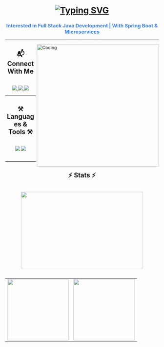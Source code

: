 <h1 align="center">
   <a href="https://git.io/typing-svg">
     <img src="https://readme-typing-svg.herokuapp.com?font=Fira+Code&pause=1000&width=435&lines=Hi+There!+I'm+Tirth+Makadia!" alt="Typing SVG" />
   </a>
</h1>
<h3 align="center">
   <span style="color:#3b82f6;">
       Interested in Full Stack Java Development | With Spring Boot & Microservices
   </span>
</h3>


<hr>

<!-- Coding GIF on Right -->
<img align="right" alt="Coding" width="400" 
     src="https://images.squarespace-cdn.com/content/v1/5769fc401b631bab1addb2ab/1541580611624-TE64QGKRJG8SWAIUS7NS/ke17ZwdGBToddI8pDm48kPoswlzjSVMM-SxOp7CV59BZw-zPPgdn4jUwVcJE1ZvWQUxwkmyExglNqGp0IvTJZamWLI2zvYWH8K3-s_4yszcp2ryTI0HqTOaaUohrI8PI6FXy8c9PWtBlqAVlUS5izpdcIXDZqDYvprRqZ29Pw0o/coding-freak.gif">

<!-- Connect With Me -->
<div align="center"> 
   <h2>📬 Connect With Me</h2><br>
  <a href="mailto:tirthmakadia2006@gmail.com">
    <img src="https://img.shields.io/badge/Gmail-333333?style=for-the-badge&logo=gmail&logoColor=red" />
  </a>
  <a href="https://www.linkedin.com/in/tirth-makadia-769b0931b/" target="_blank">
    <img src="https://img.shields.io/badge/LinkedIn-0077B5?style=for-the-badge&logo=linkedin&logoColor=white" />
  </a>
  <a href="https://www.instagram.com/tirthmakadia22" target="_blank">
    <img src="https://img.shields.io/badge/Instagram-E4405F?style=for-the-badge&logo=instagram&logoColor=white" />
   </a>
</div>

<hr>

<h2 align="center">⚒️ Languages & Tools ⚒️</h2>

<br/>

<div align="center">
  <img src="https://skillicons.dev/icons?i=java,mysql,html,css,c,cpp" />
  <img src="https://skillicons.dev/icons?i=github,vscode" />
</div>

<br/>

<hr/>

<h2 align="center">⚡ Stats ⚡</h2>
<br/>

<!-- Most Languages Used (top center, dark bg, bigger) -->
<div align="center">
  <img src="https://github-readme-stats.vercel.app/api/top-langs/?username=Tirth-22&layout=compact&bg_color=0d1117&title_color=ffffff&text_color=ffffff&icon_color=3b82f6&cache_seconds=60" height="250" width="400"/>
</div>

<br/>

<!-- Stats and Graph side by side -->
<div align="center">
  <table>
    <tr>
      <td>
        <img src="https://github-readme-stats.vercel.app/api?username=Tirth-22&show_icons=true&bg_color=0d1117&title_color=ffffff&text_color=ffffff&icon_color=3b82f6&hide_border=true" height="200"/>
      </td>
      <td>
        <img src="https://github-readme-activity-graph.vercel.app/graph?username=Tirth-22&bg_color=0d1117&color=ffffff&line=3b82f6&point=ef4444&area=true&hide_border=true" height="200"/>
      </td>
    </tr>
  </table>
</div>

